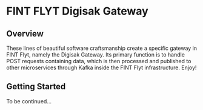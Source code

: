# FINT FLYT Digisak Gateway

## Overview
These lines of beautiful software craftsmanship create a specific gateway in FINT Flyt, namely the Digisak Gateway.
Its primary function is to handle POST requests containing data, which is then processed and published to other
microservices through Kafka inside the FINT Flyt infrastructure. Enjoy!

## Getting Started
To be continued...
